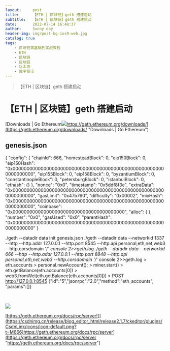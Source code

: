 ```yaml
---
layout:     post
title:      【ETH | 区块链】geth 搭建启动
subtitle:   【ETH | 区块链】geth 搭建启动
date:       2022-07-14 16:48:37
author:     Sunny day
header-img: img/post-bg-ios9-web.jpg
catalog: true
tags:
    - 区块链零基础到实战教程
    - ETH
    - 区块链
    - 区块链
    - 以太坊
    - 数字货币
---
```


>【ETH | 区块链】geth 搭建启动

# 【ETH | 区块链】geth 搭建启动


[Downloads | Go Ethereum![](https://geth.ethereum.org/static/images/favicon.png)https://geth.ethereum.org/downloads/](https://geth.ethereum.org/downloads/ "Downloads | Go Ethereum")

## genesis.json 

{ "config": { "chainId": 666, "homesteadBlock": 0, "eip150Block": 0, "eip150Hash": "0x0000000000000000000000000000000000000000000000000000000000000000", "eip155Block": 0, "eip158Block": 0, "byzantiumBlock": 0, "constantinopleBlock": 0, "petersburgBlock": 0, "istanbulBlock": 0, "ethash": {} }, "nonce": "0x0", "timestamp": "0x5ddf8f3e", "extraData": "0x0000000000000000000000000000000000000000000000000000000000000000", "gasLimit": "0x47b760", "difficulty": "0x00002", "mixHash": "0x0000000000000000000000000000000000000000000000000000000000000000", "coinbase": "0x0000000000000000000000000000000000000000", "alloc": { }, "number": "0x0", "gasUsed": "0x0", "parentHash": "0x0000000000000000000000000000000000000000000000000000000000000000" }

./geth --datadir data init genesis.json ./geth --datadir data --networkid 1337 --http --http.addr 127.0.0.1 --http.port 8545 --http.api personal,eth,net,web3 --http.corsdomain '/*' console 2>>geth.log ./geth --datadir data --networkid 666 --http --http.addr 127.0.0.1 --http.port 8848 --http.api personal,eth,net,web3 --http.corsdomain '/*' console 2>>geth.log > eth.accounts > personal.newAccount(); > miner.start() > eth.getBalance(eth.accounts[0]) > web3.fromWei(eth.getBalance(eth.accounts[0])) > POST http://127.0.0.1:8545 {"id":"5","jsonrpc":"2.0","method":"eth_accounts", "params":[]}

 

![](https://img-blog.csdnimg.cn/9098a8e88233402f82051d79088853b6.png)

[https://geth.ethereum.org/docs/rpc/server![](https://csdnimg.cn/release/blog_editor_html/release2.1.7/ckeditor/plugins/CsdnLink/icons/icon-default.png?t=M666)https://geth.ethereum.org/docs/rpc/server](https://geth.ethereum.org/docs/rpc/server "https://geth.ethereum.org/docs/rpc/server")

